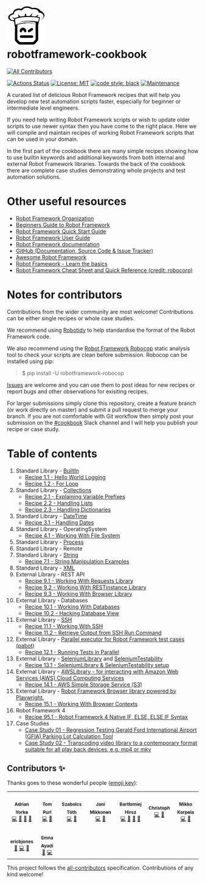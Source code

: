 # <img src="/img/logo_b+w_transparent.png" width="100"/><br>robotframework-cookbook

<!-- ALL-CONTRIBUTORS-BADGE:START - Do not remove or modify this section -->
[![All Contributors](https://img.shields.io/badge/all_contributors-9-orange.svg?style=flat-square)](#contributors-)
<!-- ALL-CONTRIBUTORS-BADGE:END -->
[![Actions Status](https://github.com/adrianyorke/robotframework-cookbook/workflows/Continuous%20integration/badge.svg)](https://github.com/adrianyorke/robotframework-cookbook/actions)
[![License: MIT](https://img.shields.io/badge/License-MIT-yellow.svg)](https://opensource.org/licenses/MIT)
[![code style: black](https://img.shields.io/badge/code%20style-black-000000.svg)](https://github.com/psf/black)
[![Maintenance](https://img.shields.io/badge/Maintained%3F-yes-green.svg)](https://github.com/adrianyorke)


A curated list of delicious Robot Framework recipes that will help you develop new test automation scripts faster, especially for beginner or intermediate level engineers.

If you need help writing Robot Framework scripts or wish to update older scripts to use newer syntax then you have come to the right place.  Here we will compile and maintain recipes of working Robot Framework scripts that can be used in your domain.

In the first part of the cookbook there are many simple recipes showing how to use builtin keywords and additional keywords from both internal and external Robot Framework libraries.  Towards the back of the cookbook there are complete case studies demonstrating whole projects and test automation solutions.

# Other useful resources
* [Robot Framework Organization](https://robotframework.org/)
* [Beginners Guide to Robot Framework](https://github.com/robotframework/BeginnersGuide)
* [Robot Framework Quick Start Guide](https://github.com/robotframework/QuickStartGuide/blob/master/QuickStart.rst)
* [Robot Framework User Guide](https://robotframework.org/robotframework/latest/RobotFrameworkUserGuide.html)
* [Robot Framework documentation](https://robotframework.org/robotframework/)
* [GitHub (Documentation, Source Code & Issue Tracker)](https://github.com/robotframework/robotframework)
* [Awesome Robot Framework](https://github.com/fkromer/awesome-robotframework)
* [Robot Framework - Learn the basics](https://dev.szabolcstoth.eu/robotframework-basics/)
* [Robot Framework Cheat Sheet and Quick Reference (credit: robocorp)](https://robocorp.com/docs/languages-and-frameworks/robot-framework/cheat-sheet)

# Notes for contributors
Contributions from the wider community are most welcome!  Contributions can be either single recipes or whole case studies.

We recommend using [Robotidy](https://robotidy.readthedocs.io/en/latest/) to help standardise the format of the Robot Framework code.

We also recommend using the [Robot Framework Robocop](https://github.com/MarketSquare/robotframework-robocop) static analysis tool to check your scripts are clean before submission.
Robocop can be installed using pip:
> $ pip install -U robotframework-robocop

[Issues](https://github.com/adrianyorke/robotframework-cookbook/issues) are welcome and you can use them to post ideas for new recipes or report bugs and other observations for exisiting recipes.

For larger submissions simply clone this repository, create a feature branch (or work directly on master) and submit a pull request to merge your branch.  If you are not comfortable with Git workflow then simply post your submission on the [#cookbook](https://app.slack.com/client/T07PJQ9S7/CU5RQ87K3) Slack channel and I will help you publish your recipe or case study.

# Table of contents
1. Standard Library - [BuiltIn](https://robotframework.org/robotframework/latest/libraries/BuiltIn.html)<br>
   * [Recipe 1.1 - Hello World Logging](src/section_01/recipe011_hello_world_logging.robot)<br>
   * [Recipe 1.2 - For Loop](src/section_01/recipe012_looping.robot)<br>
1. Standard Library - [Collections](https://robotframework.org/robotframework/latest/libraries/Collections.html)
   * [Recipe 2.1 - Explaining Variable Prefixes](src/section_02/recipe021_explaining_variable_prefixes.robot)<br>
   * [Recipe 2.2 - Handling Lists](src/section_02/recipe022_handling_lists.robot)<br>
   * [Recipe 2.3 - Handling Dictionaries](src/section_02/recipe023_handling_dictionaries.robot)<br>
1. Standard Library - [DateTime](https://robotframework.org/robotframework/latest/libraries/DateTime.html)
   * [Recipe 3.1 - Handling Dates](src/section_03/recipe031_handling_dates.robot)<br>
1. Standard Library - OperatingSystem
   * [Recipe 4.1 - Working With File System](src/section_04/recipe041_working_with_file_system.robot)<br>
1. Standard Library - [Process](https://robotframework.org/robotframework/latest/libraries/Process.html)
1. Standard Library - Remote
1. Standard Library - [String](https://robotframework.org/robotframework/latest/libraries/String.html)
   * [Recipe 7.1 - String Manipulation Examples](src/section_07/recipe071_string_manipulation_examples.robot)<br>
1. Standard Library - [XML](https://robotframework.org/robotframework/latest/libraries/XML.html)
1. External Library - REST API
   * [Recipe 9.1 - Working With Requests Library](src/section_09/recipe091_working_with_requests_library.robot)<br>
   * [Recipe 9.2 - Working With RESTinstance Library](src/section_09/recipe092_working_with_rest_library.robot)<br>
   * [Recipe 9.3 - Working With Browser Library](src/section_09/recipe093_working_with_browser_library.robot)
1. External Library - Databases
   * [Recipe 10.1 - Working With Databases](src/section_10/recipe101_working_with_databases.robot)<br>
   * [Recipe 10.2 - Hacking Database View](src/section_10/recipe102_hacking_database_view.robot)<br>
1. External Library - [SSH](https://github.com/robotframework/SSHLibrary)
   * [Recipe 11.1 - Working With SSH](src/section_11/recipe111_working_with_ssh_library.robot)<br>
   * [Recipe 11.2 - Retrieve Output from SSH Run Command](src/section_11/recipe112_retrieve_output_file_of_ssh_run_command.robot)<br>
1. External Library - [Parallel executor for Robot Framework test cases (pabot)](https://github.com/mkorpela/pabot)<br>
   * [Recipe 12.1 - Running Tests in Parallel](src/section_12/recipe121_running_tests_in_parallel.robot)<br>
1. External Library - [SeleniumLibrary](https://github.com/robotframework/seleniumlibrary) and [SeleniumTestability](https://github.com/rasjani/robotframework-seleniumtestability)
   * [Recipe 13.1 - SeleniumLibrary & SeleniumTestability setup](src/section_13/recipe131_selenium_setup.robot)<br>
1. External Library - [AWSLibrary - for interacting with Amazon Web Services (AWS) Cloud Computing Services](https://github.com/teaglebuilt/robotframework-aws)
   * [Recipe 14.1 - AWS Simple Storage Service (S3)](src/section_14/recipe141_aws_simple_storage_service.robot)<br>
1. External Library - [Robot Framework Browser library powered by Playwright.](https://github.com/MarketSquare/robotframework-browser)
   * [Recipe 15.1 - Working With Browser Contexts](src/section_15/recipe151_working_with_browser_contexts.robot)<br>
1. Robot Framework 4
   * [Recipe 95.1 - Robot Framework 4 Native IF, ELSE, ELSE IF Syntax](src/section_95/recipe951_rf4_native_if_else_elseif.robot)<br>
1. Case Studies
   * [Case Study 01 - Regression Testing Gerald Ford International Airport (GFIA) Parking Lot Calculation Tool](src/section_99/casestudy_01/README.md)<br>
   * [Case Study 02 - Transcoding video library to a contemporary format suitable for all play back devices, e.g. mp4 or mkv](src/section_99/casestudy_02/README.md)<br>

## Contributors ✨

Thanks goes to these wonderful people ([emoji key](https://allcontributors.org/docs/en/emoji-key)):

<!-- ALL-CONTRIBUTORS-LIST:START - Do not remove or modify this section -->
<!-- prettier-ignore-start -->
<!-- markdownlint-disable -->
<table>
  <tr>
    <td align="center"><a href="https://github.com/adrianyorke"><img src="https://avatars1.githubusercontent.com/u/30093433?v=4?s=100" width="100px;" alt=""/><br /><sub><b>Adrian Yorke</b></sub></a><br /><a href="https://github.com/adrianyorke/robotframework-cookbook/commits?author=adrianyorke" title="Code">💻</a> <a href="https://github.com/adrianyorke/robotframework-cookbook/commits?author=adrianyorke" title="Documentation">📖</a> <a href="#maintenance-adrianyorke" title="Maintenance">🚧</a> <a href="https://github.com/adrianyorke/robotframework-cookbook/pulls?q=is%3Apr+reviewed-by%3Aadrianyorke" title="Reviewed Pull Requests">👀</a></td>
    <td align="center"><a href="http://www.tompurl.com"><img src="https://avatars1.githubusercontent.com/u/588713?v=4?s=100" width="100px;" alt=""/><br /><sub><b>Tom Purl</b></sub></a><br /><a href="https://github.com/adrianyorke/robotframework-cookbook/commits?author=tompurl" title="Code">💻</a> <a href="https://github.com/adrianyorke/robotframework-cookbook/commits?author=tompurl" title="Documentation">📖</a></td>
    <td align="center"><a href="http://szabolcstoth.eu"><img src="https://avatars3.githubusercontent.com/u/1639751?v=4?s=100" width="100px;" alt=""/><br /><sub><b>Szabolcs Tóth</b></sub></a><br /><a href="https://github.com/adrianyorke/robotframework-cookbook/commits?author=szabolcstoth" title="Code">💻</a> <a href="https://github.com/adrianyorke/robotframework-cookbook/commits?author=szabolcstoth" title="Documentation">📖</a></td>
    <td align="center"><a href="https://rasjani.github.io"><img src="https://avatars3.githubusercontent.com/u/27887?v=4?s=100" width="100px;" alt=""/><br /><sub><b>Jani Mikkonen</b></sub></a><br /><a href="https://github.com/adrianyorke/robotframework-cookbook/commits?author=rasjani" title="Code">💻</a> <a href="https://github.com/adrianyorke/robotframework-cookbook/commits?author=rasjani" title="Documentation">📖</a></td>
    <td align="center"><a href="https://github.com/bhirsz"><img src="https://avatars3.githubusercontent.com/u/8532066?v=4?s=100" width="100px;" alt=""/><br /><sub><b>Bartłomiej Hirsz</b></sub></a><br /><a href="https://github.com/adrianyorke/robotframework-cookbook/commits?author=bhirsz" title="Code">💻</a> <a href="https://github.com/adrianyorke/robotframework-cookbook/commits?author=bhirsz" title="Documentation">📖</a> <a href="#maintenance-bhirsz" title="Maintenance">🚧</a> <a href="https://github.com/adrianyorke/robotframework-cookbook/pulls?q=is%3Apr+reviewed-by%3Abhirsz" title="Reviewed Pull Requests">👀</a></td>
    <td align="center"><a href="https://github.com/tuxmux28"><img src="https://avatars1.githubusercontent.com/u/2794048?v=4?s=100" width="100px;" alt=""/><br /><sub><b>Christoph</b></sub></a><br /><a href="https://github.com/adrianyorke/robotframework-cookbook/commits?author=tuxmux28" title="Code">💻</a> <a href="https://github.com/adrianyorke/robotframework-cookbook/commits?author=tuxmux28" title="Documentation">📖</a></td>
    <td align="center"><a href="https://github.com/mkorpela"><img src="https://avatars1.githubusercontent.com/u/136885?v=4?s=100" width="100px;" alt=""/><br /><sub><b>Mikko Korpela</b></sub></a><br /><a href="https://github.com/adrianyorke/robotframework-cookbook/commits?author=mkorpela" title="Code">💻</a> <a href="https://github.com/adrianyorke/robotframework-cookbook/commits?author=mkorpela" title="Documentation">📖</a></td>
  </tr>
  <tr>
    <td align="center"><a href="https://github.com/ericbjones"><img src="https://avatars2.githubusercontent.com/u/1847952?v=4?s=100" width="100px;" alt=""/><br /><sub><b>ericbjones</b></sub></a><br /><a href="#design-ericbjones" title="Design">🎨</a> <a href="https://github.com/adrianyorke/robotframework-cookbook/commits?author=ericbjones" title="Code">💻</a> <a href="https://github.com/adrianyorke/robotframework-cookbook/commits?author=ericbjones" title="Documentation">📖</a></td>
    <td align="center"><a href="https://emnaayadi.wordpress.com/"><img src="https://avatars.githubusercontent.com/u/6690738?v=4?s=100" width="100px;" alt=""/><br /><sub><b>Emna Ayadi</b></sub></a><br /><a href="#userTesting-emna24" title="User Testing">📓</a> <a href="https://github.com/adrianyorke/robotframework-cookbook/commits?author=emna24" title="Code">💻</a></td>
  </tr>
</table>

<!-- markdownlint-restore -->
<!-- prettier-ignore-end -->

<!-- ALL-CONTRIBUTORS-LIST:END -->

This project follows the [all-contributors](https://github.com/all-contributors/all-contributors) specification. Contributions of any kind welcome!
